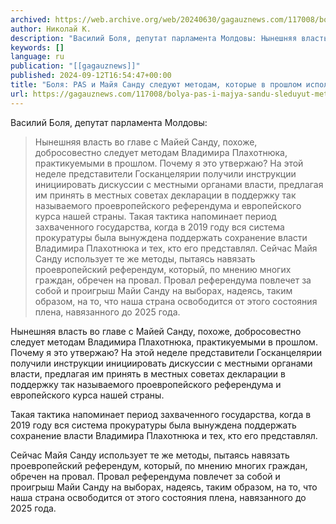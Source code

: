 ```yaml
---
archived: https://web.archive.org/web/20240630/gagauznews.com/117008/bolya-pas-i-majya-sandu-sleduyut-metodam-kotorye-v-proshlom-ispolzoval-plahotnyuk.html
author: Николай К.
description: "Василий Боля, депутат парламента Молдовы: Нынешняя власть во главе с Майей Санду, похоже, добросовестно следует методам Владимира Плахотнюка, практикуемыми в прошлом. Почему я это утвержаю? На этой неделе представители Госканцелярии получили инструкции инициировать дискуссии с местными органами власти, предлагая им принять в местных советах декларации в поддержку так называемого проевропейского референдума и европейского курса нашей страны. Такая тактика напоминает период захваченного государства, когда в 2019 году вся система прокуратуры была вынуждена поддержать сохранение власти Владимира Плахотнюка и тех, кто его представлял. Сейчас Майя Санду использует те же методы, пытаясь навязать проевропейский референдум, который, по мнению многих граждан, обречен на провал. […]"
keywords: []
language: ru
publication: "[[gagauznews]]"
published: 2024-09-12T16:54:47+00:00
title: "Боля: PAS и Майя Санду следуют методам, которые в прошлом использовал Плахотнюк"
url: https://gagauznews.com/117008/bolya-pas-i-majya-sandu-sleduyut-metodam-kotorye-v-proshlom-ispolzoval-plahotnyuk.html
---
```


Василий Боля, депутат парламента Молдовы:

> Нынешняя власть во главе с Майей Санду, похоже, добросовестно следует методам Владимира Плахотнюка, практикуемыми в прошлом. Почему я это утвержаю? На этой неделе представители Госканцелярии получили инструкции инициировать дискуссии с местными органами власти, предлагая им принять в местных советах декларации в поддержку так называемого проевропейского референдума и европейского курса нашей страны.
> Такая тактика напоминает период захваченного государства, когда в 2019 году вся система прокуратуры была вынуждена поддержать сохранение власти Владимира Плахотнюка и тех, кто его представлял.
> Сейчас Майя Санду использует те же методы, пытаясь навязать проевропейский референдум, который, по мнению многих граждан, обречен на провал. Провал референдума повлечет за собой и проигрыш Майи Санду на выборах, надеясь, таким образом, на то, что наша страна освободится от этого состояния плена, навязанного до 2025 года.

Нынешняя власть во главе с Майей Санду, похоже, добросовестно следует методам Владимира Плахотнюка, практикуемыми в прошлом. Почему я это утвержаю? На этой неделе представители Госканцелярии получили инструкции инициировать дискуссии с местными органами власти, предлагая им принять в местных советах декларации в поддержку так называемого проевропейского референдума и европейского курса нашей страны.

Такая тактика напоминает период захваченного государства, когда в 2019 году вся система прокуратуры была вынуждена поддержать сохранение власти Владимира Плахотнюка и тех, кто его представлял.

Сейчас Майя Санду использует те же методы, пытаясь навязать проевропейский референдум, который, по мнению многих граждан, обречен на провал. Провал референдума повлечет за собой и проигрыш Майи Санду на выборах, надеясь, таким образом, на то, что наша страна освободится от этого состояния плена, навязанного до 2025 года.